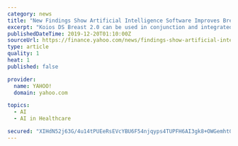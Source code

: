 ```yaml
---
category: news
title: "New Findings Show Artificial Intelligence Software Improves Breast Cancer Detection and Physician Accuracy"
excerpt: "Koios DS Breast 2.0 can be used in conjunction and integrated directly into most major viewing workstation platforms and is directly available on the LOGIQ TM E10, GE Healthcare's next generation digital ultrasound system that integrates artificial intelligence, cloud connectivity, and advanced algorithms. Artificial intelligence software ..."
publishedDateTime: 2019-12-20T01:10:00Z
sourceUrl: https://finance.yahoo.com/news/findings-show-artificial-intelligence-software-004500787.html
type: article
quality: 1
heat: 1
published: false

provider:
  name: YAHOO!
  domain: yahoo.com

topics:
  - AI
  - AI in Healthcare

secured: "XIHdN52j63G/4u14tPUEeRsEVcYBU6F54njqyps4TUPFH6AI3gk8+OWGemhtGA+4UgJGkPeJ0VtWYEsHiGSoMSlJk04OHsM6PPGOcc42jmGzg5V4J6jrOQ1+7MSPHuzm9HJyFYnTuacthnwRYi9m2Xt+N1odWeiZTnWpjQudmZMpqRBajJDGbaR0x2JjAvbGjtbUkRwInJiOZnP3CG0RIA/Dhc4d/f+K++7C0sp7JJnlhmAayUTXuRshxE0qpRvRuWi2p3HOAUTOwoIlzkSVWg==;0Um3YswL9lSG+PP6aBHDiA=="
---
```


